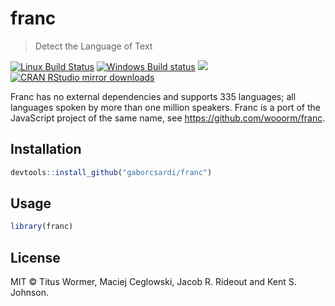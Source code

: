 


# franc

> Detect the Language of Text

[![Linux Build Status](https://travis-ci.org/gaborcsardi/franc.svg?branch=master)](https://travis-ci.org/gaborcsardi/franc)
[![Windows Build status](https://ci.appveyor.com/api/projects/status/github/gaborcsardi/franc?svg=true)](https://ci.appveyor.com/project/gaborcsardi/franc)
[![](http://www.r-pkg.org/badges/version/franc)](http://www.r-pkg.org/pkg/franc)
[![CRAN RStudio mirror downloads](http://cranlogs.r-pkg.org/badges/franc)](http://www.r-pkg.org/pkg/franc)

Franc has no external dependencies and supports 335 languages; all
languages spoken by more than one million speakers. Franc is a port
of the JavaScript project of the same name, see
https://github.com/wooorm/franc.

## Installation


```r
devtools::install_github("gaborcsardi/franc")
```

## Usage


```r
library(franc)
```

## License

MIT © Titus Wormer, Maciej Ceglowski, Jacob R. Rideout and Kent S. Johnson.
